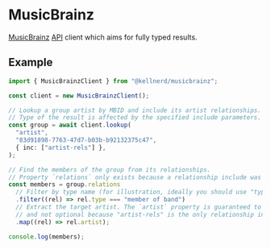 # MusicBrainz

[MusicBrainz] [API] client which aims for fully typed results.

## Example

```ts
import { MusicBrainzClient } from "@kellnerd/musicbrainz";

const client = new MusicBrainzClient();

// Lookup a group artist by MBID and include its artist relationships.
// Type of the result is affected by the specified include parameters.
const group = await client.lookup(
  "artist",
  "83d91898-7763-47d7-b03b-b92132375c47",
  { inc: ["artist-rels"] },
);

// Find the members of the group from its relationships.
// Property `relations` only exists because a relationship include was specified.
const members = group.relations
  // Filter by type name (for illustration, ideally you should use "type-id").
  .filter((rel) => rel.type === "member of band")
  // Extract the target artist. The `artist` property is guaranteed to exist
  // and not optional because "artist-rels" is the only relationship include.
  .map((rel) => rel.artist);

console.log(members);
```

[MusicBrainz]: https://musicbrainz.org/
[API]: https://musicbrainz.org/doc/MusicBrainz_API
